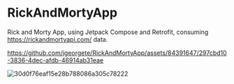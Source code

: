# RickAndMortyApp
Rick and Morty App, using Jetpack Compose and Retrofit, consuming https://rickandmortyapi.com/ data.

https://github.com/igeorgete/RickAndMortyApp/assets/84391647/297cbd10-3836-4dec-afdb-46914ab31eae


![30d0f76eaf15e28b788086a305c78222](https://github.com/igeorgete/RickAndMortyApp/assets/84391647/ec351160-e5df-4867-bb48-a30a79ce6763)
